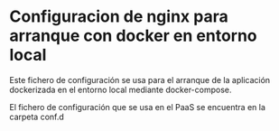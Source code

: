 # Configuracion de nginx para arranque con docker en entorno local

Este fichero de configuración se usa para el arranque de la aplicación dockerizada en el entorno local mediante docker-compose.

El fichero de configuración que se usa en el PaaS se encuentra en la carpeta conf.d
